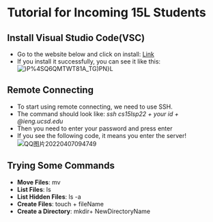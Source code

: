 # Tutorial for Incoming 15L Students
## Install Visual Studio Code(VSC)
- Go to the website below and click on install:
  [Link](https://code.visualstudio.com/)
- If you install it successfully, you can see it like this:
 ![}P%4SQ6QMTWT81A_TG)PN}L](https://user-images.githubusercontent.com/59184714/162254669-e0283d73-99e3-4c64-8098-b3a70cbc5038.png)
 
## Remote Connecting
- To start using remote connecting, we need to use SSH.
- The command should look like: *ssh cs15lsp22 + your id + @ieng.ucsd.edu*
- Then you need to enter your password and press enter
- If you see the following code, it means you enter the server!
![QQ图片20220407094749](https://user-images.githubusercontent.com/59184714/162255438-4284a780-28ce-4a5f-9340-bfa20657052f.png)

## Trying Some Commands
- **Move Files**: mv
- **List Files**: ls
- **List Hidden Files**: ls -a
- **Create Files**: touch + fileName
- **Create a Directory**: mkdir+ NewDirectoryName

